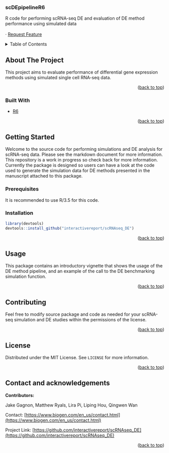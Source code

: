 <div id="top"></div>
<!--
*** Used a trimmed-down version of the markdown template here: https://github.com/othneildrew/Best-README-Template/blob/master/BLANK_README.md
-->

<!-- PROJECT SHIELDS -->
<!--
*** I'm using markdown "reference style" links for readability.
*** Reference links are enclosed in brackets [ ] instead of parentheses ( ).
*** See the bottom of this document for the declaration of the reference variables
*** for contributors-url, forks-url, etc. This is an optional, concise syntax you may use.
*** https://www.markdownguide.org/basic-syntax/#reference-style-links
-->

<!-- PROJECT LOGO -->
<br />
<div align="left">

<h3 align="left">scDEpipelineR6</h3>

  <p align="left">
    R code for performing scRNA-seq DE and evaluation of DE method performance using simulated data
    <br />
    <br />
    ·
    <a href="https://github.com/mryals/scDEpipelineR6/issues">Request Feature</a>
  </p>
</div>

<!-- TABLE OF CONTENTS -->
<details>
  <summary>Table of Contents</summary>
  <ol>
    <li>
      <a href="#about-the-project">About The Project</a>
      <ul>
        <li><a href="#built-with">Built With</a></li>
      </ul>
    </li>
    <li>
      <a href="#getting-started">Getting Started</a>
      <ul>
        <li><a href="#prerequisites">Prerequisites</a></li>
        <li><a href="#installation">Installation</a></li>
      </ul>
    </li>
    <li><a href="#usage">Usage</a></li>
    <li><a href="#contributing">Contributing</a></li>
    <li><a href="#license">License</a></li>
    <li><a href="#contact">Contact</a></li>
  </ol>
</details>

<!-- ABOUT THE PROJECT -->
## About The Project

This project aims to evaluate performance of differential gene expression methods using simulated single cell RNA-seq data.  

<p align="right">(<a href="#top">back to top</a>)</p>

### Built With

* [R6](https://r6.r-lib.org/)

<p align="right">(<a href="#top">back to top</a>)</p>

<!-- GETTING STARTED -->
## Getting Started

Welcome to the source code for performing simulations and DE analysis for scRNA-seq data.  Please see the markdown document for more information.  This repository is a work in progress so check back for more information.  Currently the package is designed so users can have a look at the code used to generate the simulation data for DE methods presented in the manuscript attached to this package.

### Prerequisites

It is recommended to use R/3.5 for this code.

### Installation

```r
library(devtools)
devtools::install_github("interactivereport/scRNAseq_DE")
```

<p align="right">(<a href="#top">back to top</a>)</p>


<!-- USAGE EXAMPLES -->
## Usage

This package contains an introductory vignette that shows the usage of the DE method pipeline, and an example of the call to the DE benchmarking simulation function.

<p align="right">(<a href="#top">back to top</a>)</p>


<!-- CONTRIBUTING -->
## Contributing

Feel free to modify source package and code as needed for your scRNA-seq simulation and DE studies within the permissions of the license.

<p align="right">(<a href="#top">back to top</a>)</p>


<!-- LICENSE -->
## License

Distributed under the MIT License. See `LICENSE` for more information.

<p align="right">(<a href="#top">back to top</a>)</p>


<!-- CONTACT -->
## Contact and acknowledgements

**Contributors:**  

Jake Gagnon, Matthew Ryals, Lira Pi, Liping Hou, Qingwen Wan

Contact: [https://www.biogen.com/en_us/contact.html](https://www.biogen.com/en_us/contact.html)

Project Link: [https://github.com/interactivereport/scRNAseq_DE](https://github.com/interactivereport/scRNAseq_DE)

<p align="right">(<a href="#top">back to top</a>)</p>

<!-- MARKDOWN LINKS & IMAGES -->
<!-- https://www.markdownguide.org/basic-syntax/#reference-style-links -->
